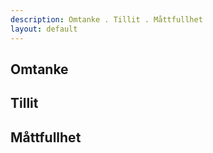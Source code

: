 ```yaml
---
description: Omtanke . Tillit . Måttfullhet
layout: default
---
```


## Omtanke

## Tillit

## Måttfullhet
